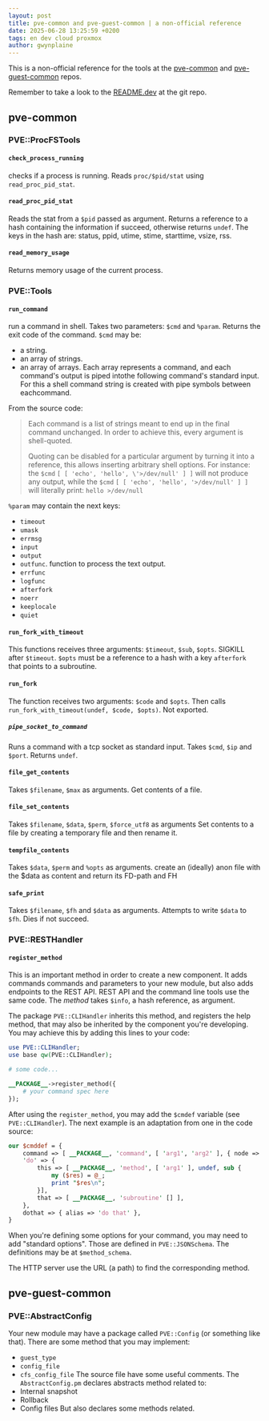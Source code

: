```yaml
---
layout: post
title: pve-common and pve-guest-common | a non-official reference
date: 2025-06-28 13:25:59 +0200
tags: en dev cloud proxmox
author: gwynplaine
---
```


This is a non-official reference for the tools at the [pve-common](https://git.proxmox.com/?p=pve-common.git) and [pve-guest-common](https://git.proxmox.com/?p=pve-guest-common.git) repos.

Remember to take a look to the [README.dev](https://git.proxmox.com/?p=pve-common.git;a=blob_plain;f=README.dev;hb=HEAD) at the git repo.

## pve-common
### PVE::ProcFSTools
#### `check_process_running`
checks if a process is running. Reads `proc/$pid/stat` using `read_proc_pid_stat`.

#### `read_proc_pid_stat`
Reads the stat from a `$pid` passed as argument. Returns a reference to a hash containing the information if succeed, otherwise returns `undef`. The keys in the hash are: status, ppid, utime, stime, starttime, vsize, rss.

#### `read_memory_usage`
Returns memory usage of the current process. 

### PVE::Tools
#### `run_command`
run a command in shell. Takes two parameters: `$cmd` and `%param`. Returns the exit code of the command.
`$cmd` may be:
+ a string.
+ an array of strings.
+ an array of arrays. Each array represents a command, and each command's output is piped intothe following command's standard input. For this a shell command string is created with pipe symbols between eachcommand.

From the source code:
> Each command is a list of strings meant to end up in the final command unchanged. In order to achieve this, every argument is shell-quoted.
> 
> Quoting can be disabled for a particular argument by turning it into a reference, this allows inserting arbitrary shell options.
> For instance: the `$cmd` `[ [ 'echo', 'hello', \'>/dev/null' ] ]` will not produce any output, while the `$cmd` `[ [ 'echo', 'hello', '>/dev/null' ] ]` will literally print: `hello >/dev/null`


`%param` may contain the next keys:
+ `timeout`
+ `umask`
+ `errmsg`
+ `input`
+ `output`
+ `outfunc`. function to process the text output.
+ `errfunc`
+ `logfunc`
+ `afterfork`
+ `noerr`
+ `keeplocale`
+ `quiet`
#### `run_fork_with_timeout`
This functions receives three arguments: `$timeout`, `$sub`, `$opts`.
SIGKILL after `$timeout`.  `$opts` must be a reference to a hash with a key `afterfork` that points to a subroutine.

#### `run_fork`
The function receives two arguments: `$code` and `$opts`. Then calls `run_fork_with_timeout(undef, $code, $opts)`. Not exported.

##### `pipe_socket_to_command`
Runs a command with a tcp socket as standard input. Takes `$cmd`, `$ip` and `$port`. Returns `undef`.

#### `file_get_contents`
Takes `$filename`, `$max` as arguments. Get contents of a file.

#### `file_set_contents`
Takes `$filename`, `$data`, `$perm`, `$force_utf8` as arguments
Set contents to a file by creating a temporary file and then rename it.

#### `tempfile_contents`
Takes `$data`, `$perm` and `%opts` as arguments.
create an (ideally) anon file with the $data as content and return its FD-path and FH

#### `safe_print`
Takes `$filename`, `$fh` and `$data` as arguments. Attempts to write `$data` to `$fh`. Dies if not succeed.

### PVE::RESTHandler
#### `register_method`
This is an important method in order to create a new component. It adds commands commands and parameters to your new module, but also adds endpoints to the REST API. REST API and the command line tools use the same code. The _method_ takes `$info`, a hash reference, as argument. 

The package `PVE::CLIHandler` inherits this method, and registers the help method, that may also be inherited by the component you're developing. You may achieve this by adding this lines to your code:
```perl
use PVE::CLIHandler;
use base qw(PVE::CLIHandler);

# some code...

__PACKAGE__->register_method({
	# your command spec here
});
```

After using the `register_method`, you may add the `$cmdef` variable (see `PVE::CLIHandler`).  The next example is an adaptation from one in the code source:
```perl
our $cmddef = {
    command => [ __PACKAGE__, 'command', [ 'arg1', 'arg2' ], { node => $nodename } ],
    'do' => {
        this => [ __PACKAGE__, 'method', [ 'arg1' ], undef, sub {
            my ($res) = @_;
            print "$res\n";
        }],
        that => [ __PACKAGE__, 'subroutine' [] ],
    },
    dothat => { alias => 'do that' },
}
```

When you're defining some options for your command, you may need to add "standard options". Those are defined in `PVE::JSONSchema`. The definitions may be at `$method_schema`.

The HTTP server use the URL (a path) to find the corresponding method.


## pve-guest-common

### PVE::AbstractConfig
Your new module may have a package called `PVE::Config` (or something like that). There are some method that you may implement:
+ `guest_type`
+ `config_file`
+ `cfs_config_file`
The source file have some useful comments.
The `AbstractConfig.pm` declares abstracts method related to:
+ Internal snapshot
+ Rollback
+ Config files
But also declares some methods related.